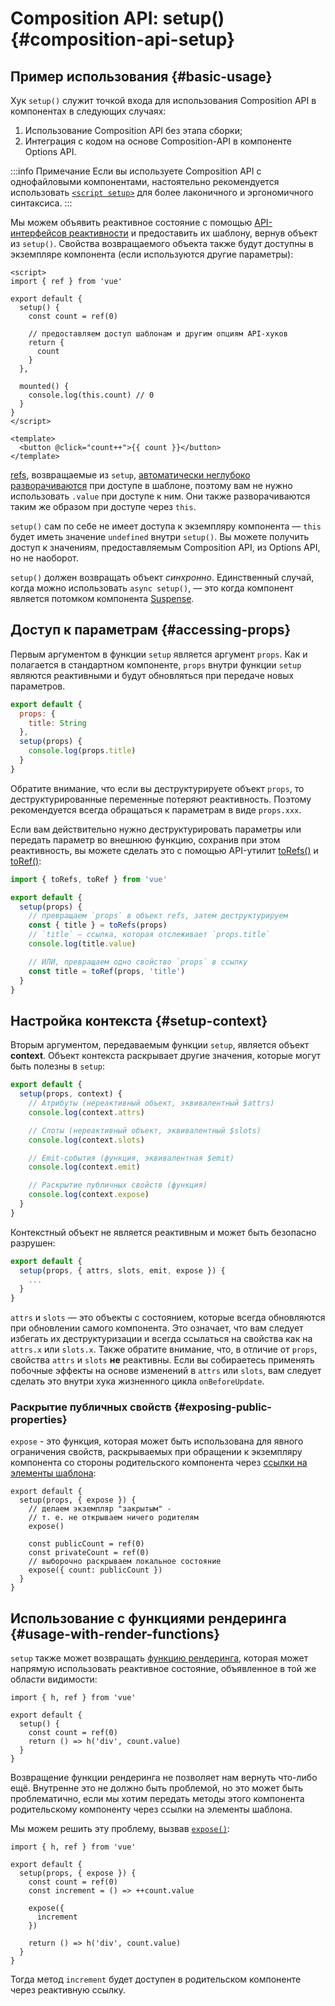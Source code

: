 # Composition API: setup() {#composition-api-setup}

## Пример использования {#basic-usage}

Хук `setup()` служит точкой входа для использования Composition API в компонентах в следующих случаях:

1. Использование Composition API без этапа сборки;
2. Интеграция с кодом на основе Composition-API в компоненте Options API.

:::info Примечание
Если вы используете Composition API с однофайловыми компонентами, настоятельно рекомендуется использовать [`<script setup>`](/api/sfc-script-setup) для более лаконичного и эргономичного синтаксиса.
:::

Мы можем объявить реактивное состояние с помощью [API-интерфейсов реактивности](./reactivity-core) и предоставить их шаблону, вернув объект из `setup()`. Свойства возвращаемого объекта также будут доступны в экземпляре компонента (если используются другие параметры):

```vue
<script>
import { ref } from 'vue'

export default {
  setup() {
    const count = ref(0)

    // предоставляем доступ шаблонам и другим опциям API-хуков
    return {
      count
    }
  },

  mounted() {
    console.log(this.count) // 0
  }
}
</script>

<template>
  <button @click="count++">{{ count }}</button>
</template>
```

[refs](/api/reactivity-core#ref), возвращаемые из `setup`, [автоматически неглубоко разворачиваются](/guide/essentials/reactivity-fundamentals#deep-reactivity) при доступе в шаблоне, поэтому вам не нужно использовать `.value` при доступе к ним. Они также разворачиваются таким же образом при доступе через `this`.

`setup()` сам по себе не имеет доступа к экземпляру компонента — `this` будет иметь значение `undefined` внутри `setup()`. Вы можете получить доступ к значениям, предоставляемым Composition API, из Options API, но не наоборот.

`setup()` должен возвращать объект _синхронно_. Единственный случай, когда можно использовать `async setup()`, — это когда компонент является потомком компонента [Suspense](../guide/built-ins/suspense).

## Доступ к параметрам {#accessing-props}

Первым аргументом в функции `setup` является аргумент `props`. Как и полагается в стандартном компоненте, `props` внутри функции `setup` являются реактивными и будут обновляться при передаче новых параметров.

```js
export default {
  props: {
    title: String
  },
  setup(props) {
    console.log(props.title)
  }
}
```

Обратите внимание, что если вы деструктурируете объект `props`, то деструктурированные переменные потеряют реактивность. Поэтому рекомендуется всегда обращаться к параметрам в виде `props.xxx`.

Если вам действительно нужно деструктурировать параметры или передать параметр во внешнюю функцию, сохранив при этом реактивность, вы можете сделать это с помощью API-утилит [toRefs()](./reactivity-utilities#torefs) и [toRef()](/api/reactivity-utilities#toref):

```js
import { toRefs, toRef } from 'vue'

export default {
  setup(props) {
    // превращаем `props` в объект refs, затем деструктурируем
    const { title } = toRefs(props)
    // `title` — ссылка, которая отслеживает `props.title`
    console.log(title.value)

    // ИЛИ, превращаем одно свойство `props` в ссылку
    const title = toRef(props, 'title')
  }
}
```

## Настройка контекста {#setup-context}

Вторым аргументом, передаваемым функции `setup`, является объект **context**. Объект контекста раскрывает другие значения, которые могут быть полезны в `setup`:

```js
export default {
  setup(props, context) {
    // Атрибуты (нереактивный объект, эквивалентный $attrs)
    console.log(context.attrs)

    // Слоты (нереактивный объект, эквивалентный $slots)
    console.log(context.slots)

    // Emit-события (функция, эквивалентная $emit)
    console.log(context.emit)

    // Раскрытие публичных свойств (функция)
    console.log(context.expose)
  }
}
```

Контекстный объект не является реактивным и может быть безопасно разрушен:

```js
export default {
  setup(props, { attrs, slots, emit, expose }) {
    ...
  }
}
```

`attrs` и `slots` — это объекты с состоянием, которые всегда обновляются при обновлении самого компонента. Это означает, что вам следует избегать их деструктуризации и всегда ссылаться на свойства как на `attrs.x` или `slots.x`. Также обратите внимание, что, в отличие от `props`, свойства `attrs` и `slots` **не** реактивны. Если вы собираетесь применять побочные эффекты на основе изменений в `attrs` или `slots`, вам следует сделать это внутри хука жизненного цикла `onBeforeUpdate`.

### Раскрытие публичных свойств {#exposing-public-properties}

`expose` - это функция, которая может быть использована для явного ограничения свойств, раскрываемых при обращении к экземпляру компонента со стороны родительского компонента через [ссылки на элементы шаблона](/guide/essentials/template-refs#ref-on-component):

```js{5,10}
export default {
  setup(props, { expose }) {
    // делаем экземпляр "закрытым" -
    // т. е. не открываем ничего родителям
    expose()

    const publicCount = ref(0)
    const privateCount = ref(0)
    // выборочно раскрываем локальное состояние
    expose({ count: publicCount })
  }
}
```

## Использование с функциями рендеринга {#usage-with-render-functions}

`setup` также может возвращать [функцию рендеринга](/guide/extras/render-function), которая может напрямую использовать реактивное состояние, объявленное в той же области видимости:

```js{6}
import { h, ref } from 'vue'

export default {
  setup() {
    const count = ref(0)
    return () => h('div', count.value)
  }
}
```

Возвращение функции рендеринга не позволяет нам вернуть что-либо ещё. Внутренне это не должно быть проблемой, но это может быть проблематично, если мы хотим передать методы этого компонента родительскому компоненту через ссылки на элементы шаблона.

Мы можем решить эту проблему, вызвав [`expose()`](#exposing-public-properties):

```js{8-10}
import { h, ref } from 'vue'

export default {
  setup(props, { expose }) {
    const count = ref(0)
    const increment = () => ++count.value

    expose({
      increment
    })

    return () => h('div', count.value)
  }
}
```

Тогда метод `increment` будет доступен в родительском компоненте через реактивную ссылку.
